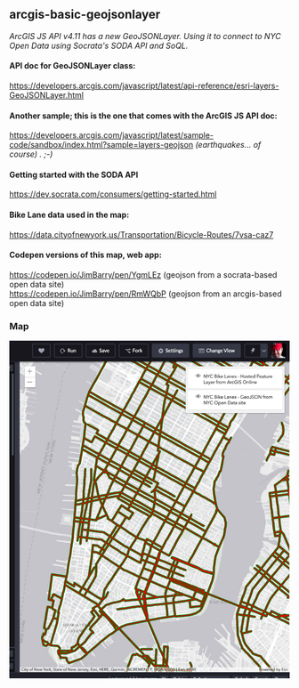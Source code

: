 ## arcgis-basic-geojsonlayer
_ArcGIS JS API v4.11 has a new GeoJSONLayer. Using it to connect to NYC Open Data using Socrata's SODA API and SoQL._

#### API doc for GeoJSONLayer class:
https://developers.arcgis.com/javascript/latest/api-reference/esri-layers-GeoJSONLayer.html

#### Another sample; this is the one that comes with the ArcGIS JS API doc:
https://developers.arcgis.com/javascript/latest/sample-code/sandbox/index.html?sample=layers-geojson
_(earthquakes... of course) . ;-)_

#### Getting started with the SODA API
https://dev.socrata.com/consumers/getting-started.html

#### Bike Lane data used in the map:
https://data.cityofnewyork.us/Transportation/Bicycle-Routes/7vsa-caz7

#### Codepen versions of this map, web app:
https://codepen.io/JimBarry/pen/YgmLEz (geojson from a socrata-based open data site)<br>
https://codepen.io/JimBarry/pen/RmWQbP (geojson from an arcgis-based open data site)

### Map
<img src="https://github.com/JimBarry/arcgis-basic-geojsonlayer/blob/master/arcgis-geojsonlayer.jpg">
